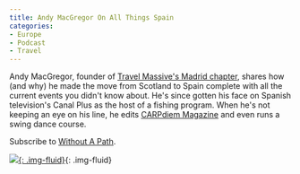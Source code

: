 ```yaml
---
title: Andy MacGregor On All Things Spain
categories:
- Europe
- Podcast
- Travel
---
```


Andy MacGregor, founder of [Travel Massive's Madrid chapter](https://travelmassive.com/chapters/madrid), shares how (and why) he made the move from Scotland to Spain complete with all the current events you didn't know about. He's since gotten his face on Spanish television's Canal Plus as the host of a fishing program. When he's not keeping an eye on his line, he edits [CARPdiem Magazine](http://carpdiem.es/) and even runs a swing dance course.

Subscribe to [Without A Path](https://itunes.apple.com/us/podcast/without-a-path/id1037475413?l=es&mt=2).<!-- more -->

[![](https://withoutapath.com/wp-content/uploads/2017/01/Andy-MacGregor-On-All-Things-Spain.jpg){: .img-fluid}](https://withoutapath.com/wp-content/uploads/2017/01/Andy-MacGregor-On-All-Things-Spain.jpg){: .img-fluid}
